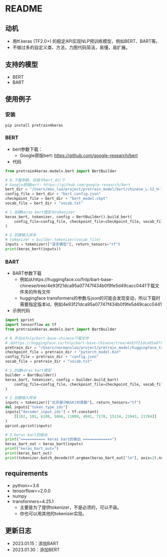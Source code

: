 # README

## 动机
- 用tf.keras (TF2.0+) 的稳定API实现NLP预训练模型，例如BERT、BART等。
- 不做过多的自定义类、方法，力图代码简洁，易懂，易扩展。

## 支持的模型
- BERT
- BART

## 使用例子
### 安装
```
pip install pretrain4keras
```
### BERT
- bert参数下载：
    - Google原版bert: https://github.com/google-research/bert
- 代码 
```python 
from pretrain4keras.models.bert import BertBuilder

# 0.下载参数，存放于bert_dir下
# Google原版bert: https://github.com/google-research/bert
bert_dir = "/Users/mos_luo/project/pretrain_model/bert/chinese_L-12_H-768_A-12/"
config_file = bert_dir + "bert_config.json"
checkpoint_file = bert_dir + "bert_model.ckpt"
vocab_file = bert_dir + "vocab.txt"

# 1.创建keras bert模型与tokenizer
keras_bert, tokenizer, config = BertBuilder().build_bert(
    config_file=config_file, checkpoint_file=checkpoint_file, vocab_file=vocab_file
)

# 2.创建输入样本
# tokenizer = builder.tokenizer(vocab_file)
inputs = tokenizer(["语言模型"], return_tensors="tf")
print(keras_bert(inputs))
```
### BART
- BART参数下载
    - 例如从https://huggingface.co/fnlp/bart-base-chinese/tree/4e93f21dca95a07747f434b0f9fe5d49cacc0441下载文件夹的所有文件
    - huggingface transformers的参数与json的可能会发现变动，所以下载时需要指定版本id，例如4e93f21dca95a07747f434b0f9fe5d49cacc0441
- 示例代码
```python
import pprint
import tensorflow as tf
from pretrain4keras.models.bart import BartBuilder

# 0.手动从fnlp/bart-base-chinese下载文件
# 从https://huggingface.co/fnlp/bart-base-chinese/tree/4e93f21dca95a07747f434b0f9fe5d49cacc0441下载文件夹的所有文件
pretrain_dir = "/Users/normansluo/project/pretrain_model/huggingface_transformers/fnlp/bart-base-chinese-v2/"
checkpoint_file = pretrain_dir + "pytorch_model.bin"
config_file = pretrain_dir + "config.json"
vocab_file = pretrain_dir + "vocab.txt"

# 1.创建keras bart模型
builder = BartBuilder()
keras_bart, tokenizer, config = builder.build_bart(
    config_file=config_file, checkpoint_file=checkpoint_file, vocab_file=vocab_file
)

# 2.创建输入样本
inputs = tokenizer(["北京是[MASK]的首都"], return_tensors="tf")
del inputs["token_type_ids"]
inputs["decoder_input_ids"] = tf.constant(
    [[102, 101, 6188, 5066, 11009, 4941, 7178, 15134, 23943, 21784]]
)
pprint.pprint(inputs)

# 3.keras bart的输出
print("=========== keras bart的输出 ============>")
keras_bart_out = keras_bart(inputs)
print("keras_bart_out=")
print(keras_bart_out)
print(tokenizer.batch_decode(tf.argmax(keras_bart_out["lm"], axis=2).numpy()))
```

## requirements
- python>=3.6
- tensorflow>=2.0.0
- numpy
- transformers=4.25.1
    - 主要是为了提供tokenizer，不是必须的，可以不装。
    - 你也可以用其他的tokenizer实现。


## 更新日志
- 2023.01.15：添加BART
- 2023.01.30：添加BERT